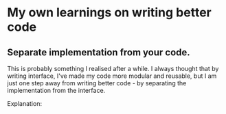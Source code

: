 # My own learnings on writing better code

## Separate implementation from your code.

This is probably something I realised after a while. I always thought that by writing interface, I've made my code more modular and reusable, but I am just one step away from writing better code - by separating the implementation from the interface. 

Explanation:
